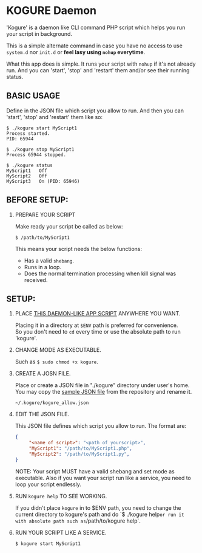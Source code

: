# KOGURE Daemon

'Kogure' is a daemon like CLI command PHP script which helps you run your script in background. 

This is a simple alternate command in case you have no access to use `system.d` nor `init.d` or **feel lasy using `nohup` everytime**.

What this app does is simple. It runs your script with `nohup` if it's not already run. And you can 'start', 'stop' and 'restart' them and/or see their running status.

## BASIC USAGE

Define in the JSON file which script you allow to run. And then you can 'start', 'stop' and 'restart' them like so:

```ShellSession
$ ./kogure start MyScript1
Process started.
PID: 65944
```

```ShellSession
$ ./kogure stop MyScript1
Process 65944 stopped.
```

```ShellSession
$ ./kogure status
MyScript1	Off
MyScript2	Off
MyScript3	On (PID: 65946)
```


## BEFORE SETUP:

1. PREPARE YOUR SCRIPT

    Make ready your script be called as below:
    
    ```
    $ /path/to/MyScript1
    ```
    
    This means your script needs the below functions:

    - Has a valid `shebang`.
    - Runs in a loop.
    - Does the normal termination processing when kill signal was received. 

## SETUP:

1. PLACE [THIS DAEMON-LIKE APP SCRIPT](https://github.com/KEINOS/kogure/blob/master/kogure) ANYWHERE YOU WANT.

    Placing it in a directory at `$ENV` path is preferred for convenience.  
    So you don't need to `cd` every time or use the absolute path to run 'kogure'.

1. CHANGE MODE AS EXECUTABLE.

    Such as `$ sudo chmod +x kogure`.

1. CREATE A JOSN FILE.

    Place or create a JSON file in "./kogure" directory under user's home. You may copy the [sample JSON file](https://github.com/KEINOS/kogure/blob/master/sample-kogure_allow.json) from the repository and rename it.
    ```
    ~/.kogure/kogure_allow.json
    ```

1. EDIT THE JSON FILE.

    This JSON file defines which script you allow to run. The format are:

    ```json
    {
         "<name of script>": "<path of yourscript>",
         "MyScript1": "/path/to/MyScript1.php",
         "MyScript2": "/path/to/MyScript1.py",
    }
    ```

    NOTE: Your script MUST have a valid shebang and set mode as executable.
    Also if you want your script run like a service, you need to loop your
    script endlessly.

1. RUN `kogure help` TO SEE WORKING.

    If you didn't place `kogure` in to $ENV path, you need to change the
    current directory to kogure's path and do `$ ./kogure help` or run
    it with absolute path such as `/path/to/kogure help`.

1. RUN YOUR SCRIPT LIKE A SERVICE.

    ```
    $ kogure start MyScript1
    ```
